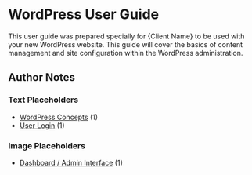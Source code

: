 # WordPress User Guide

This user guide was prepared specially for {Client Name} to be used with your new WordPress website. This guide will cover the basics of content management and site configuration within the WordPress administration.

## Author Notes

### Text Placeholders

* [WordPress Concepts](wordpress_concepts.md) (1)
* [User Login](user_login.md) (1)

### Image Placeholders

* [Dashboard / Admin Interface](admin_interface.md) (1)